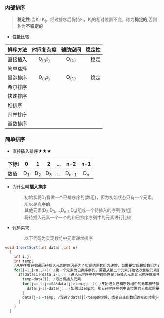 ### 内部排序
  > **稳定性**:当K<sub>i</sub>=K<sub>j</sub>，经过排序后保持K<sub>i</sub>，K<sub>j</sub>的相对位置不变，称为**稳定的**,否则称为**不稳定的**
  + 性能比较
  
  |排序方法|时间复杂度|辅助空间|稳定性|
  |:-----|:-----:|:-----:|-----:|
  |直接插入|O<sub>(n<sup>2</sup>)</sub>|O<sub>(1)</sub>|稳定|
  |简单选择||||
  |冒泡排序|O<sub>(n<sup>2</sup>)</sub>|O<sub>(1)</sub>|稳定|
  |希尔排序||||
  |快速排序||||
  |堆排序||||
  |归并排序||||
  |基数排序||||
### 简单排序
  + 直接插入排序★★★
  
  |下标i|0|1|2|...|n-2|n-1|
  |:---|:---:|:---:|:---:|:---:|:---:|:---:|
  |数值|D<sub>1</sub>|D<sub>2</sub>|D<sub>3</sub>|...|D<sub>n-1</sub>|D<sub>n</sub>|

  + 为什么叫**插入排序**
    > 初始状将D<sub>1</sub>看做一个已排序序列(数组)，因为初始状态只有一个元素，所以是**有序的**<br>
      其他元素(D<sub>2</sub>,D<sub>3</sub>,...,D<sub>n-1</sub>,D<sub>n</sub>)组成一个待插入的序列(数组)<br>
      将待插入元素一个一个的和已排序序列中的元素进行比较
  + 代码实现
    > 以下代码为实现数组中元素递增排序
  ```java
  void InsertSort(int data[],int n)
    {
      int i,j;
      int temp;
      /从左往右开始遍历待插入元素的原因是为了实现结果数组为递增，如果要实现最后数组为递减，则需要从右往左遍历，那么最右第一个元素为初始化已排序序列
      for(i=1;i<n;i++){ /第一个元素为已排序序列，需要从第二个元素开始依次拿取元素到已排序序列中对比
        if(data[i]<data[i-1]){ /进入已排序序列中的条件是:待插入元素比已排序数组中的最后一个值要小
          temp=data[i]; /取出待插入元素
          for(j=i-1;j>=0&&data[j]>temp;j--){ /开始进入已排序数组中的元素和待插入数据的对比循环，在已排序序列中从右往左的元素跟temp比较大小
            data[j+1]=data[j]; /如果比temp大，那么已排序序列中该位置的元素就需要后移一位
          }
          data[j+1]=temp; /当到了data[j]<temp的时候，或者已经到数组的左边时候j<0了，此时temp的元素就该放在data[j]的右边
        }
      }
    }
  ```

